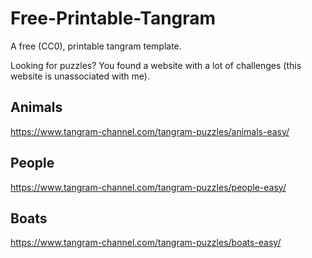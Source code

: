 # Free-Printable-Tangram
A free (CC0), printable tangram template. 

Looking for puzzles? You found a website with a lot of challenges (this website is unassociated with me).

## Animals
https://www.tangram-channel.com/tangram-puzzles/animals-easy/

## People

https://www.tangram-channel.com/tangram-puzzles/people-easy/

## Boats

https://www.tangram-channel.com/tangram-puzzles/boats-easy/

